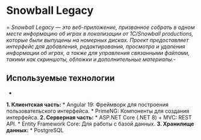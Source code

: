 # Snowball Legacy
=
*Snowball Legacy — это веб-приложение, призванное собрать в одном месте информацию об играх в локализации от 1С/Snowball productions, которые были выпущены на номерных дисках. Проект предоставляет интерфейс для добавления, редактирования, просмотра и удаления информации об играх, а также для управления связанными файлами, такими как скриншоты, обложки и дополнительные материалы.-*

## Используемые технологии
-
**1. Клиентская часть:**
    * Angular 19: Фреймворк для построения пользовательского интерфейса.
    * PrimeNG: Компоненты для создания интерфейса.
**2. Серверная часть:**
    * ASP.NET Core (.NET 8) + MVC: REST API.
    * Entity Framework Core: Для работы с базой данных.
**3. Хранилище данных:**
    * PostgreSQL